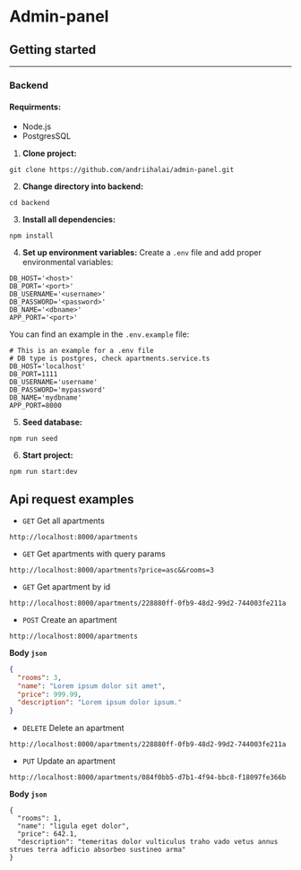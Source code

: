 # Admin-panel

## Getting started
---

### Backend

#### Requirments:
- Node.js
- PostgresSQL

1. **Clone project:**

```shell
git clone https://github.com/andriihalai/admin-panel.git
```

2. **Change directory into backend:**
```shell
cd backend
```

3. **Install all dependencies:**
```shell
npm install
```

4. **Set up environment variables:**
  Create a ```.env``` file and add proper environmental variables:

  ```shell
  DB_HOST='<host>' 
  DB_PORT='<port>'
  DB_USERNAME='<username>'
  DB_PASSWORD='<password>'
  DB_NAME='<dbname>'
  APP_PORT='<port>'
  ```

  You can find an example in the ```.env.example``` file:

  ```shell
  # This is an example for a .env file
  # DB type is postgres, check apartments.service.ts
  DB_HOST='localhost'
  DB_PORT=1111
  DB_USERNAME='username'
  DB_PASSWORD='mypassword'
  DB_NAME='mydbname'
  APP_PORT=8000
  ```

5. **Seed database:**
```shell
npm run seed
```

6. **Start project:**
```shell
npm run start:dev
```

## Api request examples

- ```GET``` Get all apartments
```
http://localhost:8000/apartments
```

- ```GET``` Get apartments with query params
```
http://localhost:8000/apartments?price=asc&&rooms=3
```

- ```GET``` Get apartment by id
```
http://localhost:8000/apartments/228880ff-0fb9-48d2-99d2-744003fe211a
```

- ```POST``` Create an apartment
```
http://localhost:8000/apartments
```

**Body ```json```**
```json
{
  "rooms": 3,
  "name": "Lorem ipsum dolor sit amet",
  "price": 999.99,
  "description": "Lorem ipsum dolor ipsum."
}
```

- ```DELETE``` Delete an apartment
```
http://localhost:8000/apartments/228880ff-0fb9-48d2-99d2-744003fe211a
```

- ```PUT``` Update an apartment
```
http://localhost:8000/apartments/084f0bb5-d7b1-4f94-bbc8-f18097fe366b
```
**Body ```json```**
```
{
  "rooms": 1,
  "name": "ligula eget dolor",
  "price": 642.1,
  "description": "temeritas dolor vulticulus traho vado vetus annus strues terra adficio absorbeo sustineo arma"
}
```